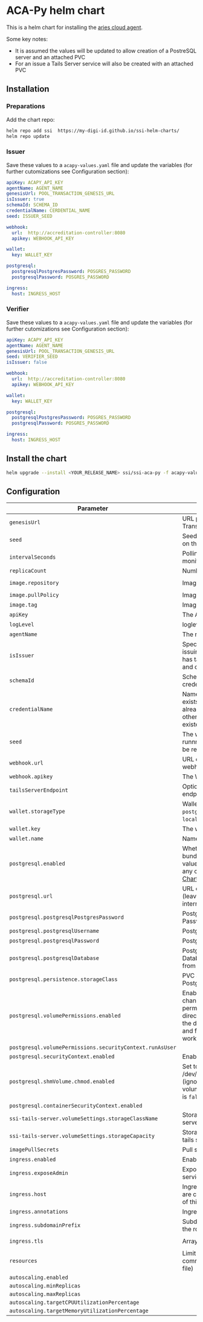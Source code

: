 # ACA-Py helm chart

This is a helm chart for installing the [aries cloud agent](https://github.com/hyperledger/aries-cloudagent-python).

Some key notes:

- It is assumed the values will be updated to allow creation of a PostreSQL server and an attached PVC
- For an issue a Tails Server service will also be created with an attached PVC

## Installation

### Preparations

Add the chart repo:

```sh
helm repo add ssi  https://my-digi-id.github.io/ssi-helm-charts/
helm repo update
```

### Issuer

Save these values to a `acapy-values.yaml` file and update the variables (for further cutomizations see Configuration section):

```yaml
apiKey: ACAPY_API_KEY
agentName: AGENT_NAME
genesisUrl: POOL_TRANSACTION_GENESIS_URL
isIssuer: true
schemaId: SCHEMA_ID
credentialName: CERDENTIAL_NAME
seed: ISSUER_SEED

webhook:
  url:  http://accreditation-controller:8080
  apikey: WEBHOOK_API_KEY

wallet: 
  key: WALLET_KEY

postgresql:
  postgresqlPostgresPassword: POSGRES_PASSWORD
  postgresqlPassword: POSGRES_PASSWORD

ingress:
  host: INGRESS_HOST
```

### Verifier

Save these values to a `acapy-values.yaml` file and update the variables (for further cutomizations see Configuration section):

```yaml
apiKey: ACAPY_API_KEY
agentName: AGENT_NAME
genesisUrl: POOL_TRANSACTION_GENESIS_URL
seed: VERIFIER_SEED
isIssuer: false

webhook:
  url:  http://accreditation-controller:8080
  apikey: WEBHOOK_API_KEY

wallet: 
  key: WALLET_KEY

postgresql:
  postgresqlPostgresPassword: POSGRES_PASSWORD
  postgresqlPassword: POSGRES_PASSWORD

ingress:
  host: INGRESS_HOST
```

## Install the chart

```sh
helm upgrade --install <YOUR_RELEASE_NAME> ssi/ssi-aca-py -f acapy-values.yaml
```

## Configuration

| Parameter                                                | Description                                                                                                                                                                                   | Default                                |
| -------------------------------------------------------- | --------------------------------------------------------------------------------------------------------------------------------------------------------------------------------------------- | -------------------------------------- |
| `genesisUrl`                                             | URL pointing to the Pool Transaction Genesis                                                                                                                                                  | `nil`                                  |
| `seed`                                                   | Seed of a monitoring DID on the network                                                                                                                                                       | `nil`                                  |
| `intervalSeconds`                                        | Polling interval of the monitoring                                                                                                                                                            | `30`                                   |
| `replicaCount`                                           | Number of replicas                                                                                                                                                                            | `1`                                    |
| `image.repository`                                       | Image Repository                                                                                                                                                                              | `ghcr.io/my-digi-id/ssi-aca-py`        |
| `image.pullPolicy`                                       | Image Pull policy                                                                                                                                                                             | `IfNotPresent`                         |
| `image.tag`                                              | Image Tag                                                                                                                                                                                     | `"1.0.0"`                              |
| `apiKey`                                                 | The Aca-Py Api key                                                                                                                                                                            | `""`                                   |
| `logLevel`                                               | loglevel                                                                                                                                                                                      | `info`                                 |
| `agentName`                                              | The name of the Agent                                                                                                                                                                         | `Aries-Cloudagent`                     |
| `isIssuer`                                               | Specifiy if deploying for issuing or verifying (issuer has tails server bundled and creates credentials)                                                                                      | `false`                                 |
| `schemaId`                                               | Schema id of the used credential schema                                                                                                                                                       | `""`                                   |
| `credentialName`                                         | Name of the credential (if it exists on the ledger it must already exist in the wallet, otherwise use a name not existent on the ledger)                                                      | `default`                              |
| `seed`                                                   | The wallet did Seed (if runnning as issuer it has to be registered on the ledger)                                                                                                             | `""`                                   |
| `webhook.url`                                            | URL of the aca-py webhook                                                                                                                                                                     | `http://accreditation-controller:8080` |
| `webhook.apikey`                                         | The Webhook API key                                                                                                                                                                           | `"123"`                                |
| `tailsServerEndpoint`                                    | Optional tails server endpoint                                                                                                                                                                | `nil`                                  |
| `wallet.storageType`                                     | Wallet storage type (one of `postgres_storage` and `local`)                                                                                                                                   | `postgres_storage`                     |
| `wallet.key`                                             | The wallet key                                                                                                                                                                                | `""`                                   |
| `wallet.name`                                            | Name of the wallet                                                                                                                                                                            | `wallet`                               |
| `postgresql.enabled`                                     | Whether or not to use the bundled postgres (postgres values can be extended by any of [the Bitnami Postgres Chart](https://github.com/bitnami/charts/tree/master/bitnami/postgresql/) values) | `true`                                 |
| `postgresql.url`                                        | URL of the postgres server (leave blank when using internal postgres) )                                                                                                                       | `""`                                   |
| `postgresql.postgresqlPostgresPassword`                  | PostgreSQL admin Password                                                                                                                                                                     | `""`                                   |
| `postgresql.postgresqlUsername`                          | PostgreSQL username                                                                                                                                                                           | `ariescloudagent`                      |
| `postgresql.postgresqlPassword`                          | PostgreSQL Password                                                                                                                                                                           | `""`                                   |
| `postgresql.postgresqlDatabase`                          | PostgreSQL defualt Database (must be different from wallet name)                                                                                                                              | `ariescloudagent`                      |
| `postgresql.persistence.storageClass`                    | PVC Storage Class for PostgreSQL volume                                                                                                                                                       | `nil`                                  |
| `postgresql.volumePermissions.enabled`                   | Enable init container that changes volume permissions in the data directory (for cases where the default k8s runAsUser and fsUser values do not work)                                         | `false`                                |
| `postgresql.volumePermissions.securityContext.runAsUser` |                                                                                                                                                                                               | `auto`                                 |
| `postgresql.securityContext.enabled`                     | Enable security context                                                                                                                                                                       | `false`                                |
| `postgresql.shmVolume.chmod.enabled`                     | Set to `true` to chmod 777 /dev/shm on a initContainer (ignored if volumePermissions.enabled is `false`)                                                                                      | `false`                                |
| `postgresql.containerSecurityContext.enabled`            |                                                                                                                                                                                               | `false`                                |
| `ssi-tails-server.volumeSettings.storageClassName`       | Storage class for the tails server pvc                                                                                                                                                        | `nil`                                  |
| `ssi-tails-server.volumeSettings.storageCapacity`        | Storage capacity for the tails server pvc                                                                                                                                                     | `10Gi`                                 |
| `imagePullSecrets`                                       | Pull secrets                                                                                                                                                                                   | `[]`                                  |
| `ingress.enabled`                                        | Enable ingress routes                                                                                                                                                                         | `true`                                 |
| `ingress.exposeAdmin`                                    | Expose the acapy admin service as an ingress route                                                                                                                                            | `false`                                |
| `ingress.host`                                           | Ingress host URL, routes are created as subdomains of this host                                                                                                                               | `""`                                   |
| `ingress.annotations`                                    | Ingress Annotations                                                                                                                                                                           | `{}`                                   |
| `ingress.subdomainPrefix`                                | Subdomain prefix added to the routes (e.g. <prefix>indy.<host>)                                                                                                                               | `""`                                   |
| `ingress.tls`                                            | Array of tls secrets                                                                                                                                                                          | `[{secretName: tls-secret}]`           |
| `resources`                                              | Limit resources (see commments in values.yaml file)                                                                                                                                           | `{}`                                   |
| `autoscaling.enabled`                                    |                                                                                                                                                                                               | `false`                                |
| `autoscaling.minReplicas`                                |                                                                                                                                                                                               | `1`                                    |
| `autoscaling.maxReplicas`                                |                                                                                                                                                                                               | `100`                                  |
| `autoscaling.targetCPUUtilizationPercentage`             |                                                                                                                                                                                               | `80`                                   |
| `autoscaling.targetMemoryUtilizationPercentage`          |                                                                                                                                                                                               | `80`                                   |
